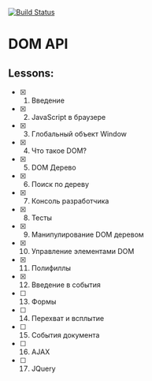 [![Build Status](https://travis-ci.org/mrchepel/hexlet-other-javascript.svg?branch=master)](https://travis-ci.org/mrchepel/hexlet-other-javascript)

# DOM API
## Lessons:
 - [x] 1. Введение
 - [x] 2. JavaScript в браузере
 - [x] 3. Глобальный объект Window
 - [x] 4. Что такое DOM?
 - [x] 5. DOM Дерево
 - [x] 6. Поиск по дереву
 - [x] 7. Консоль разработчика
 - [x] 8. Тесты
 - [x] 9. Манипулирование DOM деревом
 - [x] 10. Управление элементами DOM
 - [x] 11. Полифиллы
 - [x] 12. Введение в события
 - [ ] 13. Формы
 - [ ] 14. Перехват и всплытие
 - [ ] 15. События документа
 - [ ] 16. AJAX
 - [ ] 17. JQuery
